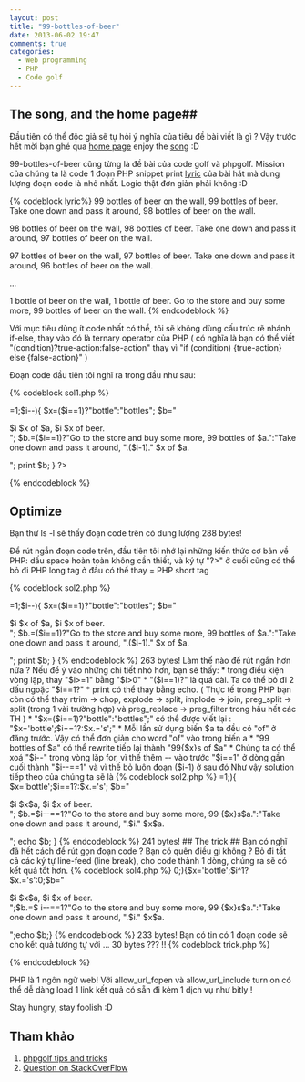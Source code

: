 ```yaml
---
layout: post
title: "99-bottles-of-beer"
date: 2013-06-02 19:47
comments: true
categories: 
  - Web programming 
  - PHP 
  - Code golf 
---
```



## The song, and the home page##

Đầu tiên có thể độc giả sẽ tự hỏi ý nghĩa của tiêu đề bài viết là gì ? Vậy trước hết mời bạn ghé qua [home page][] enjoy the [song][] :D

99-bottles-of-beer cũng từng là đề bài của code golf và phpgolf. Mission của chúng ta là code 1 đoạn PHP snippet print [lyric][] của bài hát mà dung lượng đoạn code là nhỏ nhất.
Logic thật đơn giản phải không :D

{% codeblock lyric%}
99 bottles of beer on the wall, 99 bottles of beer.
Take one down and pass it around, 98 bottles of beer on the wall.

98 bottles of beer on the wall, 98 bottles of beer.
Take one down and pass it around, 97 bottles of beer on the wall.

97 bottles of beer on the wall, 97 bottles of beer.
Take one down and pass it around, 96 bottles of beer on the wall.

...

1 bottle of beer on the wall, 1 bottle of beer.
Go to the store and buy some more, 99 bottles of beer on the wall.
{% endcodeblock %}

Với mục tiêu dùng ít code nhất có thể, tôi sẽ không dùng cấu trúc rẽ nhánh if-else, thay vào đó là ternary operator của PHP 
( có nghĩa là bạn có thể viết "(condition)?true-action:false-action" thay vì "if (condition) {true-action} else {false-action}"  ) 

Đoạn code đầu tiên tôi nghĩ ra trong đầu như sau:

{% codeblock sol1.php %}
<?php
  $a="beer on the wall";
  for($i=99;$i>=1;$i--){
    $x=($i==1)?"bottle":"bottles";
    $b="<p>$i $x of $a, $i $x of beer.<br>";
    $b.=($i==1)?"Go to the store and buy some more, 99 bottles of $a.":"Take one down and pass it around, ".($i-1)." $x of $a.</p>";
  print $b;
}
?>
{% endcodeblock %}

## Optimize ##

Bạn thử ls -l sẽ thấy đoạn code trên có dung lượng 288 bytes! 

Để rút ngắn đoạn code trên, đầu tiên tôi nhớ lại những kiến thức cơ bản về PHP: dấu space hoàn toàn không cần thiết, và ký tự "?>" ở cuối cũng có thể bỏ đi
PHP long tag ở đầu có thể thay = PHP short tag 


{% codeblock sol2.php %}
<?
$a="beer on the wall";
for($i=99;$i>=1;$i--){
$x=($i==1)?"bottle":"bottles";
$b="<p>$i $x of $a, $i $x of beer.<br>";
$b.=($i==1)?"Go to the store and buy some more, 99 bottles of $a.":"Take one down and pass it around, ".($i-1)." $x of $a.</p>";
print $b;
}
{% endcodeblock %}


263 bytes! 

Làm thế nào để rút ngắn hơn nữa ? Nếu để ý vào những chi tiết nhỏ hơn, bạn sẽ thấy:

* trong điều kiện vòng lặp, thay "$i>=1" bằng "$i>0"
* "($i==1)?" là quá dài. Ta có thể bỏ đi 2 dấu ngoặc "$i==1?"
* print có thể thay bằng echo. ( Thực tế trong PHP bạn còn có thể thay rtrim -> chop, explode -> split, implode -> join, preg_split -> split (trong 1 vài trường hợp) và preg_replace -> preg_filter trong hầu hết các TH  )
*  "$x=($i==1)?"bottle":"bottles";" có thể được viết lại : "$x='bottle';$i==1?:$x.='s';"
* Mỗi lần sử dụng biến $a ta đều có "of" ở đăng trước. Vậy có thể đơn giản cho word "of" vào trong biến a
* "99 bottles of $a" có thể rewrite tiếp lại thành "99{$x}s of $a"
* Chúng ta có thể xoá "$i--" trong vòng lặp for, vì thế thêm -- vào trước "$i==1" ở dòng gần cuối thành "$i--==1" và vì thế bỏ luôn đoạn ($i-1) ở sau đó 



Như vậy solution tiếp theo của chúng ta sẽ là 
{% codeblock sol2.php %}
<?
$a=" of beer on the wall";
for($i=99;$i>=1;){
$x='bottle';$i==1?:$x.='s';
$b="<p>$i $x$a, $i $x of beer.<br>";
$b.=$i--==1?"Go to the store and buy some more, 99 {$x}s$a.":"Take one down and pass it around, ".$i." $x$a.</p>";
echo $b;
}
{% endcodeblock %}

241 bytes! 

## The trick ##

Bạn có nghĩ đã hết cách để rút gọn đoạn code ?

Bạn có quên điều gì không ? Bỏ đi tất cả các ký tự line-feed (line break), cho code thành 1 dòng, chúng ra sẽ có kết quả tốt hơn.

{% codeblock sol4.php %}
<?$a=" of beer on the wall";for($i=99;$i>0;){$x='bottle';$i^1?$x.='s':0;$b="<p>$i $x$a, $i $x of beer.<br>";$b.=$
i--==1?"Go to the store and buy some more, 99 {$x}s$a.":"Take one down and pass it around, ".$i." $x$a.</p>";echo
 $b;}
{% endcodeblock %}


233 bytes! 

Bạn có tin có 1 đoạn code sẽ cho kết quả tương tự với ... 30 bytes ???

!!

{% codeblock trick.php %}
<?include('http://bit.ly/xxxx'); ?>
{% endcodeblock %}

PHP là 1 ngôn ngữ web! Với allow_url_fopen và allow_url_include turn on có thể dễ dàng load 1 link kết quả có sẵn đi kèm 1 dịch vụ như bitly ! 

Stay hungry, stay foolish :D 
 

## Tham khảo ## 

1. [phpgolf tips and tricks][]
2. [Question on StackOverFlow][]


[lyric]: http://99-bottles-of-beer.net/lyrics.html
[home page]: http://99-bottles-of-beer.net
[song]: http://www.youtube.com/watch?v=qVjCag8XoHQ
[phpgolf tips and tricks]: http://www.phpgolf.org/tips
[Question on StackOverFlow]: http://stackoverflow.com/questions/3801097/solve-this-php-puzzle-in-as-few-bytes-as-possible
